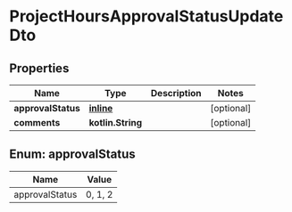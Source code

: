 
# ProjectHoursApprovalStatusUpdateDto

## Properties
| Name | Type | Description | Notes |
| ------------ | ------------- | ------------- | ------------- |
| **approvalStatus** | [**inline**](#ApprovalStatus) |  |  [optional] |
| **comments** | **kotlin.String** |  |  [optional] |


<a id="ApprovalStatus"></a>
## Enum: approvalStatus
| Name | Value |
| ---- | ----- |
| approvalStatus | 0, 1, 2 |



